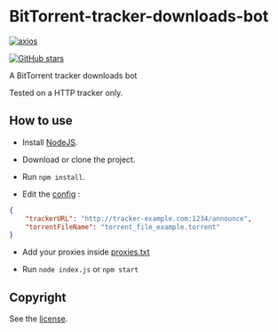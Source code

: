 # BitTorrent-tracker-downloads-bot

[![axios](https://img.shields.io/github/package-json/dependency-version/LockBlock-dev/BitTorrent-tracker-downloads-bot/axios)](https://www.npmjs.com/package/axios)

[![GitHub stars](https://img.shields.io/github/stars/LockBlock-dev/BitTorrent-tracker-downloads-bot.svg)](https://github.com/LockBlock-dev/BitTorrent-tracker-downloads-bot/stargazers)

A BitTorrent tracker downloads bot

Tested on a HTTP tracker only.

## How to use

-   Install [NodeJS](https://nodejs.org).

-   Download or clone the project.

-   Run `npm install`.

-   Edit the [config](./config.json) :

```json
{
    "trackerURL": "http://tracker-example.com:1234/announce",
    "torrentFileName": "torrent_file_example.torrent"
}
```

-   Add your proxies inside [proxies.txt](./proxies.txt)

-   Run `node index.js` or `npm start`

## Copyright

See the [license](/LICENSE).
